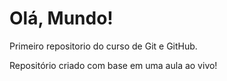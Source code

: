 # Olá, Mundo!
 Primeiro repositorio do curso de Git e GitHub.

Repositório criado com base em uma aula ao vivo!